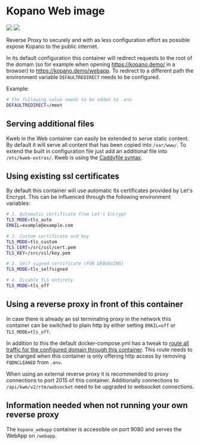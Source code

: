 # Kopano Web image

[![](https://images.microbadger.com/badges/image/zokradonh/kopano_web.svg)](https://microbadger.com/images/zokradonh/kopano_web "Microbadger size/labels") [![](https://images.microbadger.com/badges/version/zokradonh/kopano_web.svg)](https://microbadger.com/images/zokradonh/kopano_web "Microbadger version")

Reverse Proxy to securely and with as less configuration effort as possible expose Kopano to the public internet.

In its default configuration this container will redirect requests to the root of the domain (so for example when opening https://kopano.demo/ in a browser) to https://kopano.demo/webapp. To redirect to a different path the environment variable `DEFAULTREDIRECT` needs to be configured.

Example:

```bash
# the following value needs to be added to .env
DEFAULTREDIRECT=/meet
```

## Serving additional files

Kweb in the Web container can easily be extended to serve static content. By default it will serve all content that has been copied into `/var/www/`. To extend the built in configuration file just add an additional file into `/etc/kweb-extras/`. Kweb is using the [Caddyfile syntax](https://caddyserver.com/v1/docs/caddyfile).

## Using existing ssl certificates

By default this container will use automatic tls certificates provided by Let's Encrypt. This can be influenced through the following environment variables:

```bash
# 1. Automatic certificate from Let's Encrypt
TLS_MODE=tls_auto
EMAIL=example@example.com

# 2. Custom certificate and key
TLS_MODE=tls_custom
TLS_CERT=/src/ssl/cert.pem
TLS_KEY=/src/ssl/key.pem

# 3. Self signed certificate (FOR DEBUGGING)
TLS_MODE=tls_selfsigned

# 4. Disable TLS entirely
TLS_MODE=tls_off
```

## Using a reverse proxy in front of this container

In case there is already an ssl terminating proxy in the network this container can be switched to plain http by either setting `EMAIL=off` or `TLS_MODE=tls_off`.

In addition to this the default docker-compose.yml has a tweak to [route all traffic for the configured domain through this container](https://github.com/zokradonh/kopano-docker/blob/3572fc74e7054c9774985e69aeed745f9e5d1a4f/docker-compose.yml#L19-L20). This route needs to be changed when this container is only offering http access by removing `FQDNCLEANED` from `.env`.

When using an external reverse proxy it is recommended to proxy connections to port 2015 of this container. Additionally connections to `/api/kwm/v2/rtm/websocket` need to be upgraded to websocket connections.

## Information needed when not running your own reverse proxy

The `kopano_webapp` container is accessible on port 9080 and serves the WebApp on `/webapp`.

